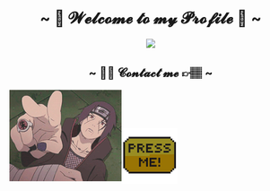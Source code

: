 <body>
    <h1 align="center">~ 💖 𝓦𝓮𝓵𝓬𝓸𝓶𝓮 𝓽𝓸 𝓶𝔂 𝓟𝓻𝓸𝓯𝓲𝓵𝓮 💖 ~</h1>
    <div align="center">
        <img src="https://github.com/lazarevand1997/lazarevand1997/blob/main/assets/fujiwara/fuji.gif">
    </div>
    <h2 align="center">~ ✋🏽 𝓒𝓸𝓷𝓽𝓪𝓬𝓽 𝓶𝓮 👉🏽 ~</h1>
     <img align="left" src="https://github.com/lazarevand1997/lazarevand1997/blob/main/assets/itachi/finger.gif"><br><br><br><br><a align="right" href="https://www.youtube.com/watch?v=dQw4w9WgXcQ" target="_blank"><img align="center"  width="100.0px" height="100.0px" src="https://github.com/lazarevand1997/lazarevand1997/blob/main/assets/itachi/pressMe.png"></a>
</body>
